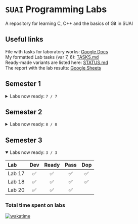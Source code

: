 # `SUAI` Programming Labs

A repository for learning C, C++ and the basics of Git in SUAI

## Useful links

File with tasks for laboratory works: [Google Docs](https://docs.google.com/document/d/1xrpJrEPfF8pt5H5FsIfXumKFvwkoEy_wYpgZskR7_lA/)  
My formatted Lab tasks (var 7, 6): [TASKS.md](TASKS.md)  
Ready-made variants are listed here: [STATUS.md](STATUS.md)  
The report with the lab results: [Google Sheets](https://docs.google.com/spreadsheets/d/1lntWU4vhTECSaRqylbBAyvFPDyTe_JTkbdczJ-7RJFQ/)

## Semester 1
<details>
<summary>
Labs now ready: <code>7 / 7</code>
</summary>
<p></p>

| Lab   | Dev | Ready | Pass | Dop |
| :---- | :-: | :-: | :-: | :-: |
| Lab 0 | ✅ | ✅ | ✅ | ✅ |
| Lab 1 | ✅ | ✅ | ✅ | ✅ |
| Lab 2 | ✅ | ✅ | ✅ | ✅ |
| Lab 3 | ✅ | ✅ | ✅ | ✅ |
| Lab 4 | ✅ | ✅ | ✅ | ✅ |
| Lab 5 | ✅ | ✅ | ✅ | ✅ |
| Lab 6 | ✅ | ✅ | ✅ | ✅ |

</details>

## Semester 2
<details>
<summary>
Labs now ready: <code>8 / 8</code>
</summary>
<p></p>

| Lab   | Dev | Ready | Pass | Dop |
| :---- | :-: | :-: | :-: | :-: |
| Lab 7 | ✅ | ✅ | ✅ | ✅ |
| Lab 8 | ✅ | ✅ | ✅ | ✅ |
| Lab 9 | ✅ | ✅ | ✅ | ✅ |
| Lab 10 | ✅ | ✅ | ✅ | ✅ |
| Lab 11 | ✅ | ✅ | ✅ | ✅ |
| Lab 12 | ✅ | ✅ | ✅ | ✅ |
| Lab 13 | ✅ | ✅ | ✅ | ✅ |
| Lab 14 | ✅ | ✅ | ✅ | ✅ |

</details>

## Semester 3
<details open>
<summary>
Labs now ready: <code>3 / 3</code>
</summary>
<p></p>

| Lab   | Dev | Ready | Pass | Dop |
| :---- | :-: | :-: | :-: | :-: |
| Lab 17 | ✅ | ✅ | ✅ | ✅ |
| Lab 18 | ✅ | ✅ | ✅ | ✅ |
| Lab 20 | ✅ | ✅ | ✅ |  |

</details>

### Total time spent on labs  

[![wakatime](https://wakatime.com/badge/user/44ab2413-c50e-4335-a9cd-7990b8ed9c8b/project/40f4ff13-1639-42ba-a9dd-a503aca9302c.svg)](https://wakatime.com/@CyberPotat42)
